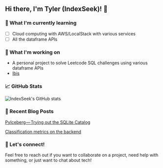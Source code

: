 ## Hi there, I'm Tyler (IndexSeek)! 👋

### 🌱 What I'm currently learning
- [ ] Cloud computing with AWS/LocalStack with various services
- [ ] All the dataframe APIs

### 🔭 What I'm working on
- A personal project to solve Leetcode SQL challenges using various dataframe APIs
- [Ibis](https://github.com/ibis-project/ibis)

### 📈 GitHub Stats
![IndexSeek's GitHub stats](https://github-readme-stats.vercel.app/api?username=IndexSeek&show_icons=true&theme=tokyonight)

### 📝 Recent Blog Posts
<!-- BLOG-POST-LIST:START -->
[PyIceberg — Trying out the SQLite Catalog](https://medium.com/learning-the-computers/pyiceberg-trying-out-the-sqlite-catalog-d7ace2a4ca5f?source=friends_link&sk=77307c4357fd01fce063ce52baf52298)

[Classification metrics on the backend](https://ibis-project.org/posts/classification-metrics-on-the-backend/)
<!-- BLOG-POST-LIST:END -->

### 🤝 Let's connect!
Feel free to reach out if you want to collaborate on a project, need help with
something, or just want to chat about tech!
